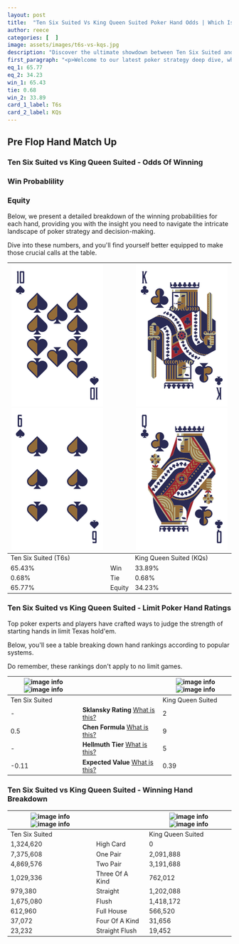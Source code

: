 ```yaml
---
layout: post
title:  "Ten Six Suited Vs King Queen Suited Poker Hand Odds | Which Is The Better Hand In Poker? A Complete Guide"
author: reece
categories: [  ]
image: assets/images/t6s-vs-kqs.jpg
description: "Discover the ultimate showdown between Ten Six Suited and King Queen Suited in poker! Uncover the odds, strategies, and scenarios where one hand triumphs over the other. Get ready to up your poker game with this thrilling analysis."
first_paragraph: "<p>Welcome to our latest poker strategy deep dive, where we're pitting two distinct hands against each other in a high-stakes showdown: Ten Six Suited vs King Queen Suited.</p><p>In the dynamic world of poker, every decision counts, and knowing which hand holds the upper hand is key to your success at the table.</p><p>In this article, we'll dissect these two hands, explore the scenarios where one dominates the other, and equip you with the knowledge to make strategic choices that can tip the odds in your favor.</p><p>Get ready to unravel the intriguing dynamics of these poker hands and elevate your game to new heights.</p>"
eq_1: 65.77
eq_2: 34.23
win_1: 65.43
tie: 0.68
win_2: 33.89
card_1_label: T6s
card_2_label: KQs
---
```




[comment]: # (sp0)

## Pre Flop Hand Match Up

<div class="table hand-ratings" markdown="1"> 



### Ten Six Suited vs King Queen Suited - Odds Of Winning


  
<div class="row graphs"> 
<div class="col-lg-6">
    <h3>Win Probablility</h3>
    <canvas id="WinChart"></canvas>
</div>
<div class="col-lg-6">
    <h3>Equity</h3>
    <canvas id="EquityChart"></canvas>
</div>
</div>

  Below, we present a detailed breakdown of the winning probabilities for each hand, providing you with the insight you need to navigate the intricate landscape of poker strategy and decision-making. 

Dive into these numbers, and you'll find yourself better equipped to make those crucial calls at the table.


    
| ![image info](assets/images/hand1/t.png) ![image info](assets/images/hand1/6.png) |  | ![image info](assets/images/hand2/k.png) ![image info](assets/images/hand2/q.png) |
| -------- | -------- | -------- |
| Ten Six Suited (T6s) |  | King Queen Suited (KQs) |
| 65.43% | Win | 33.89% |
| 0.68% | Tie | 0.68% |
| 65.77% | Equity | 34.23% |




[comment]: # (sp1)



### Ten Six Suited vs King Queen Suited - Limit Poker Hand Ratings

Top poker experts and players have crafted ways to judge the strength of starting hands in limit Texas hold'em. 

Below, you'll see a table breaking down hand rankings according to popular systems. 

Do remember, these rankings don't apply to no limit games.


    
| ![image info](https://www.riverpairs.com/assets/images/hand1/t.png) ![image info](https://www.riverpairs.com/assets/images/hand1/6.png) |  | ![image info](https://www.riverpairs.com/assets/images/hand2/k.png) ![image info](https://www.riverpairs.com/assets/images/hand2/q.png) |
| -------- | -------- | -------- |
| Ten Six Suited |  | King Queen Suited |
| - | **Sklansky Rating** [What is this?](/sklansky-rating-explained) | 2 |
| 0.5 | **Chen Formula** [What is this?](/chen-formula-explained) | 9 |
| - | **Hellmuth Tier** [What is this?](/Hellmuth-tier-explained) | 5 |
| -0.11 | **Expected Value** [What is this?](/expected-value-explained) | 0.39 |




[comment]: # (sp2)



### Ten Six Suited vs King Queen Suited - Winning Hand Breakdown


    
| ![image info](https://www.riverpairs.com/assets/images/hand1/t.png) ![image info](https://www.riverpairs.com/assets/images/hand1/6.png) |  | ![image info](https://www.riverpairs.com/assets/images/hand2/k.png) ![image info](https://www.riverpairs.com/assets/images/hand2/q.png) |
| -------- | -------- | -------- |
| Ten Six Suited |  | King Queen Suited |
| 1,324,620 | High Card | 0 |
| 7,375,608 | One Pair | 2,091,888 |
| 4,869,576 | Two Pair | 3,191,688 |
| 1,029,336 | Three Of A Kind | 762,012 |
| 979,380 | Straight | 1,202,088 |
| 1,675,080 | Flush | 1,418,172 |
| 612,960 | Full House | 566,520 |
| 37,072 | Four Of A Kind | 31,656 |
| 23,232 | Straight Flush | 19,452 |




[comment]: # (sp3)



</div>

[comment]: # (sp4)



[comment]: # (sp5)

